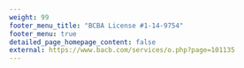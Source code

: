 ```yaml
---
weight: 99
footer_menu_title: "BCBA License #1-14-9754" 
footer_menu: true
detailed_page_homepage_content: false
external: https://www.bacb.com/services/o.php?page=101135
---
```

